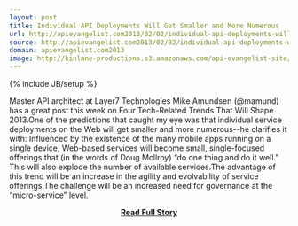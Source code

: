 ```yaml
---
layout: post
title: Individual API Deployments Will Get Smaller and More Numerous
url: http://apievangelist.com2013/02/02/individual-api-deployments-will-get-smaller-and-more-numerous/
source: http://apievangelist.com2013/02/02/individual-api-deployments-will-get-smaller-and-more-numerous/
domain: apievangelist.com2013
image: http://kinlane-productions.s3.amazonaws.com/api-evangelist-site/blog/Mike-Amundsen.jpg
---
```

{% include JB/setup %}<p>Master API architect at Layer7 Technologies Mike Amundsen (@mamund) has a great post this week on Four Tech-Related Trends That Will Shape 2013.One of the predictions that caught my eye was that individual service deployments on the Web will get smaller and more numerous--he clarifies it with: Influenced by the existence of the many mobile apps running on a single device, Web-based services will become small, single-focused offerings that (in the words of Doug Mcllroy) “do one thing and do it well.” This will also explode the number of available services.The advantage of this trend will be an increase in the agility and evolvability of service offerings.The challenge will be an increased need for governance at the “micro-service” level.</p>
<center><p><a href="http://apievangelist.com2013/02/02/individual-api-deployments-will-get-smaller-and-more-numerous/" style='padding:25px; font-sze:18px; font-weight: bold;'>Read Full Story</a></p></center>
